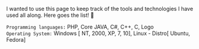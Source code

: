 
I wanted to use this page to keep track of the tools and technologies I have used all along. Here goes the list! :loudspeaker:

`Programming languages:` PHP, Core JAVA, C#, C++, C, Logo <br/>
`Operating System:` Windows [ NT, 2000, XP, 7, 10], Linux - Distro[ Ubuntu, Fedora] <br/>
